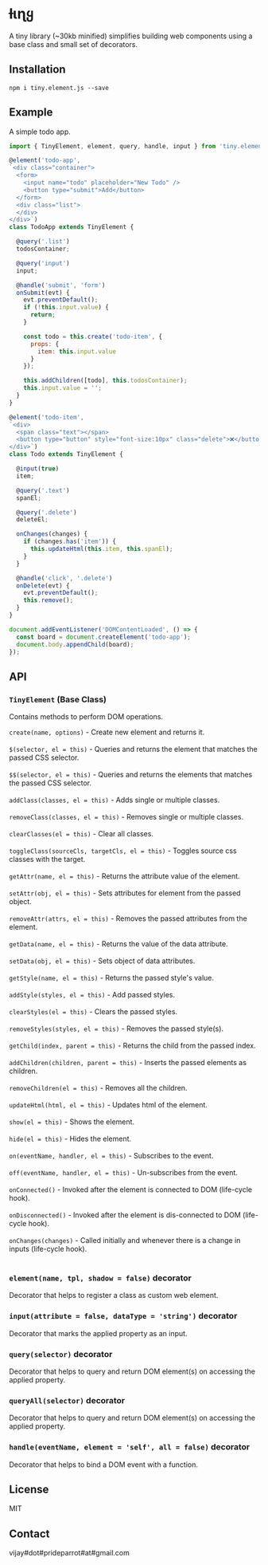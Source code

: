 # ƚιɳყ
A tiny library (~30kb minified) simplifies building web components using a base class and small set of decorators.

## Installation

```shell
npm i tiny.element.js --save
```

## Example

A simple todo app.

```js
import { TinyElement, element, query, handle, input } from 'tiny.element.js';

@element('todo-app',
`<div class="container">
  <form>
    <input name="todo" placeholder="New Todo" />
    <button type="submit">Add</button>
  </form>
  <div class="list">
  </div>
</div>`)
class TodoApp extends TinyElement {

  @query('.list')
  todosContainer;

  @query('input')
  input;

  @handle('submit', 'form')
  onSubmit(evt) {
    evt.preventDefault();
    if (!this.input.value) {
      return;
    }

    const todo = this.create('todo-item', {
      props: {
        item: this.input.value
      }
    });

    this.addChildren([todo], this.todosContainer);
    this.input.value = '';
  }
}

@element('todo-item',
`<div>
  <span class="text"></span>
  <button type="button" style="font-size:10px" class="delete">❌</button>
</div>`)
class Todo extends TinyElement {

  @input(true)
  item;

  @query('.text')
  spanEl;

  @query('.delete')
  deleteEl;

  onChanges(changes) {
    if (changes.has('item')) {
      this.updateHtml(this.item, this.spanEl);
    }
  }

  @handle('click', '.delete')
  onDelete(evt) {
    evt.preventDefault();
    this.remove();
  }
}

document.addEventListener('DOMContentLoaded', () => {
  const board = document.createElement('todo-app');
  document.body.appendChild(board);
});
```

## API

### `TinyElement` (Base Class)

Contains methods to perform DOM operations.

`create(name, options)` - Create new element and returns it. <br><br>
`$(selector, el = this)` - Queries and returns the element that matches the passed CSS selector. <br><br>
`$$(selector, el = this)` - Queries and returns the elements that matches the passed CSS selector. <br><br>
`addClass(classes, el = this)` - Adds single or multiple classes. <br><br>
`removeClass(classes, el = this)` - Removes single or multiple classes. <br><br>
`clearClasses(el = this)` - Clear all classes. <br><br>
`toggleClass(sourceCls, targetCls, el = this)` - Toggles source css classes with the target. <br><br>
`getAttr(name, el = this)` - Returns the attribute value of the element. <br><br>
`setAttr(obj, el = this)` - Sets attributes for element from the passed object. <br><br>
`removeAttr(attrs, el = this)` - Removes the passed attributes from the element. <br><br>
`getData(name, el = this)` - Returns the value of the data attribute. <br><br>
`setData(obj, el = this)` - Sets object of data attributes. <br><br>
`getStyle(name, el = this)` - Returns the passed style's value. <br><br>
`addStyle(styles, el = this)` - Add passed styles. <br><br>
`clearStyles(el = this)` - Clears the passed styles. <br><br>
`removeStyles(styles, el = this)` - Removes the passed style(s). <br><br>
`getChild(index, parent = this)` - Returns the child from the passed index. <br><br>
`addChildren(children, parent = this)` - Inserts the passed elements as children. <br><br>
`removeChildren(el = this)` - Removes all the children. <br><br>
`updateHtml(html, el = this)` - Updates html of the element. <br><br>
`show(el = this)` - Shows the element. <br><br>
`hide(el = this)` - Hides the element. <br><br>
`on(eventName, handler, el = this)` - Subscribes to the event. <br><br>
`off(eventName, handler, el = this)` - Un-subscribes from the event. <br><br>
`onConnected()` - Invoked after the element is connected to DOM (life-cycle hook).<br><br>
`onDisconnected()` - Invoked after the element is dis-connected to DOM (life-cycle hook).<br><br>
`onChanges(changes)` - Called initially and whenever there is a change in inputs (life-cycle hook).<br><br>


### `element(name, tpl, shadow = false)` decorator

Decorator that helps to register a class as custom web element.


### `input(attribute = false, dataType = 'string')` decorator

Decorator that marks the applied property as an input.


### `query(selector)` decorator

Decorator that helps to query and return DOM element(s) on accessing the applied property.


### `queryAll(selector)` decorator

Decorator that helps to query and return DOM element(s) on accessing the applied property.


### `handle(eventName, element = 'self', all = false)` decorator

Decorator that helps to bind a DOM event with a function.


## License

MIT


## Contact

vijay#dot#prideparrot#at#gmail.com
